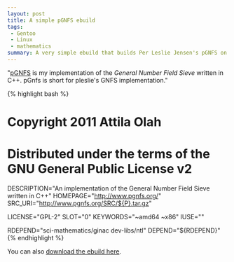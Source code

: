 ```yaml
---
layout: post
title: A simple pGNFS ebuild
tags:
 - Gentoo
 - Linux
 - mathematics
summary: A very simple ebuild that builds Per Leslie Jensen's pGNFS on Gento.
---
```


"[pGNFS](http://www.pgnfs.org/) is my implementation of the *General Number
Field Sieve* written in C++. pGnfs is short for pleslie's GNFS implementation."

{% highlight bash %}
# Copyright 2011 Attila Olah
# Distributed under the terms of the GNU General Public License v2

DESCRIPTION="An implementation of the General Number Field Sieve written in C++"
HOMEPAGE="http://www.pgnfs.org/"
SRC_URI="http://www.pgnfs.org/SRC/${P}.tar.gz"

LICENSE="GPL-2"
SLOT="0"
KEYWORDS="~amd64 ~x86"
IUSE=""

RDEPEND="sci-mathematics/ginac
	dev-libs/ntl"
DEPEND="${RDEPEND}"
{% endhighlight %}

You can also [download the ebuild here](/downloads/ebuild/pgnfs-0.3.ebuild).
